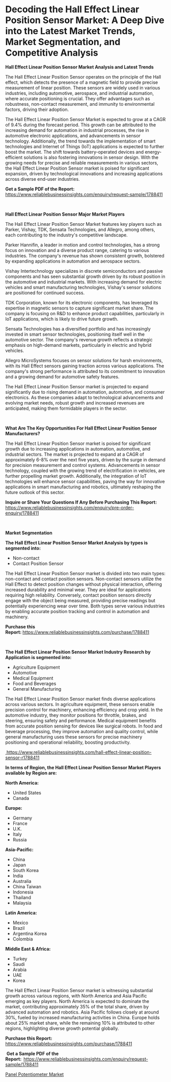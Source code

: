 <p><h1>Decoding the Hall Effect Linear Position Sensor Market: A Deep Dive into the Latest Market Trends, Market Segmentation, and Competitive Analysis</h1></p><p><strong>Hall Effect Linear Position Sensor Market Analysis and Latest Trends</strong></p>
<p><p>The Hall Effect Linear Position Sensor operates on the principle of the Hall effect, which detects the presence of a magnetic field to provide precise measurement of linear position. These sensors are widely used in various industries, including automotive, aerospace, and industrial automation, where accurate positioning is crucial. They offer advantages such as robustness, non-contact measurement, and immunity to environmental factors, driving their adoption.</p><p>The Hall Effect Linear Position Sensor Market is expected to grow at a CAGR of 9.4% during the forecast period. This growth can be attributed to the increasing demand for automation in industrial processes, the rise in automotive electronic applications, and advancements in sensor technology. Additionally, the trend towards the implementation of smart technologies and Internet of Things (IoT) applications is expected to further boost the market. The shift towards battery-operated devices and energy-efficient solutions is also fostering innovations in sensor design. With the growing needs for precise and reliable measurements in various sectors, the Hall Effect Linear Position Sensor market is poised for significant expansion, driven by technological innovations and increasing applications across diverse end-user industries.</p></p>
<p><strong>Get a Sample PDF of the Report:&nbsp;</strong> <a href="https://www.reliablebusinessinsights.com/enquiry/request-sample/1788411?utm_campaign=2820&utm_medium=2&utm_source=Github&utm_content=ia&utm_term=06042025&utm_id=hall-effect-linear-position-sensor">https://www.reliablebusinessinsights.com/enquiry/request-sample/1788411</a></p>
<p>&nbsp;</p>
<p><strong>Hall Effect Linear Position Sensor Major Market Players</strong></p>
<p><p>The Hall Effect Linear Position Sensor Market features key players such as Parker, Vishay, TDK, Sensata Technologies, and Allegro, among others, each contributing to the industry's competitive landscape.</p><p>Parker Hannifin, a leader in motion and control technologies, has a strong focus on innovation and a diverse product range, catering to various industries. The company's revenue has shown consistent growth, bolstered by expanding applications in automation and aerospace sectors.</p><p>Vishay Intertechnology specializes in discrete semiconductors and passive components and has seen substantial growth driven by its robust position in the automotive and industrial markets. With increasing demand for electric vehicles and smart manufacturing technologies, Vishay's sensor solutions are positioned for continued success.</p><p>TDK Corporation, known for its electronic components, has leveraged its expertise in magnetic sensors to capture significant market share. The company is focusing on R&D to enhance product capabilities, particularly in IoT applications, which is likely to drive future growth.</p><p>Sensata Technologies has a diversified portfolio and has increasingly invested in smart sensor technologies, positioning itself well in the automotive sector. The company's revenue growth reflects a strategic emphasis on high-demand markets, particularly in electric and hybrid vehicles.</p><p>Allegro MicroSystems focuses on sensor solutions for harsh environments, with its Hall Effect sensors gaining traction across various applications. The company's strong performance is attributed to its commitment to innovation and a growing demand for automotive safety features.</p><p>The Hall Effect Linear Position Sensor market is projected to expand significantly due to rising demand in automation, automotive, and consumer electronics. As these companies adapt to technological advancements and evolving market needs, robust growth and increased revenues are anticipated, making them formidable players in the sector.</p></p>
<p>&nbsp;</p>
<p><strong>What Are The Key Opportunities For Hall Effect Linear Position Sensor Manufacturers?</strong></p>
<p><p>The Hall Effect Linear Position Sensor market is poised for significant growth due to increasing applications in automation, automotive, and industrial sectors. The market is projected to expand at a CAGR of approximately 6-8% over the next five years, driven by the surge in demand for precision measurement and control systems. Advancements in sensor technology, coupled with the growing trend of electrification in vehicles, are further propelling market growth. Additionally, the integration of IoT technologies will enhance sensor capabilities, paving the way for innovative applications in smart manufacturing and robotics, ultimately reshaping the future outlook of this sector.</p></p>
<p><strong>Inquire or Share Your Questions If Any Before Purchasing This Report:</strong> <a href="https://www.reliablebusinessinsights.com/enquiry/pre-order-enquiry/1788411?utm_campaign=2820&utm_medium=2&utm_source=Github&utm_content=ia&utm_term=06042025&utm_id=hall-effect-linear-position-sensor">https://www.reliablebusinessinsights.com/enquiry/pre-order-enquiry/1788411</a></p>
<p>&nbsp;</p>
<p><strong>Market Segmentation</strong></p>
<p><strong>The Hall Effect Linear Position Sensor Market Analysis by types is segmented into:</strong></p>
<p><ul><li>Non-contact</li><li>Contact Position Sensor</li></ul></p>
<p><p>The Hall Effect Linear Position Sensor market is divided into two main types: non-contact and contact position sensors. Non-contact sensors utilize the Hall Effect to detect position changes without physical interaction, offering increased durability and minimal wear. They are ideal for applications requiring high reliability. Conversely, contact position sensors directly engage with the object being measured, providing precise readings but potentially experiencing wear over time. Both types serve various industries by enabling accurate position tracking and control in automation and machinery.</p></p>
<p><strong>Purchase this Report:&nbsp;</strong><a href="https://www.reliablebusinessinsights.com/purchase/1788411?utm_campaign=2820&utm_medium=2&utm_source=Github&utm_content=ia&utm_term=06042025&utm_id=hall-effect-linear-position-sensor">https://www.reliablebusinessinsights.com/purchase/1788411</a></p>
<p>&nbsp;</p>
<p><strong>The Hall Effect Linear Position Sensor Market Industry Research by Application is segmented into:</strong></p>
<p><ul><li>Agriculture Equipment</li><li>Automotive</li><li>Medical Equipment</li><li>Food and Beverages</li><li>General Manufacturing</li></ul></p>
<p><p>The Hall Effect Linear Position Sensor market finds diverse applications across various sectors. In agriculture equipment, these sensors enable precision control for machinery, enhancing efficiency and crop yield. In the automotive industry, they monitor positions for throttle, brakes, and steering, ensuring safety and performance. Medical equipment benefits from accurate position sensing for devices like surgical robots. In food and beverage processing, they improve automation and quality control, while general manufacturing uses these sensors for precise machinery positioning and operational reliability, boosting productivity.</p></p>
<p><a href="https://www.reliablebusinessinsights.com/hall-effect-linear-position-sensor-r1788411?utm_campaign=2820&utm_medium=2&utm_source=Github&utm_content=ia&utm_term=06042025&utm_id=hall-effect-linear-position-sensor">&nbsp;https://www.reliablebusinessinsights.com/hall-effect-linear-position-sensor-r1788411</a></p>
<p><strong>In terms of Region, the Hall Effect Linear Position Sensor Market Players available by Region are:</strong></p>
<p>
    <p> <strong> North America: </strong>
        <ul>
            <li>United States</li>
            <li>Canada</li>
        </ul>
        </p> 
    <p> <strong> Europe: </strong>
        <ul>
            <li>Germany</li>
            <li>France</li>
            <li>U.K.</li>
            <li>Italy</li>
            <li>Russia</li>
        </ul>
        </p> 
    <p> <strong> Asia-Pacific: </strong>
        <ul>
            <li>China</li>
            <li>Japan</li>
            <li>South Korea</li>
            <li>India</li>
            <li>Australia</li>
            <li>China Taiwan</li>
            <li>Indonesia</li>
            <li>Thailand</li>
            <li>Malaysia</li>
        </ul>
        </p> 
    <p> <strong> Latin America: </strong>
        <ul>
            <li>Mexico</li>
            <li>Brazil</li>
            <li>Argentina Korea</li>
            <li>Colombia</li>
        </ul>
        </p> 
    <p> <strong> Middle East & Africa: </strong>
        <ul>
            <li>Turkey</li>
            <li>Saudi</li>
            <li>Arabia</li>
            <li>UAE</li>
            <li>Korea</li>
        </ul>
    </p>
    </p>
<p><p>The Hall Effect Linear Position Sensor market is witnessing substantial growth across various regions, with North America and Asia Pacific emerging as key players. North America is expected to dominate the market, contributing approximately 35% of the total share, driven by advanced automation and robotics. Asia Pacific follows closely at around 30%, fueled by increased manufacturing activities in China. Europe holds about 25% market share, while the remaining 10% is attributed to other regions, highlighting diverse growth potential globally.</p></p>
<p><strong>Purchase this Report: </strong><a href="https://www.reliablebusinessinsights.com/purchase/1788411?utm_campaign=2820&utm_medium=2&utm_source=Github&utm_content=ia&utm_term=06042025&utm_id=hall-effect-linear-position-sensor">https://www.reliablebusinessinsights.com/purchase/1788411</a></p>
<p>&nbsp;<strong>Get a Sample PDF of the Report:&nbsp;&nbsp;</strong><a href="https://www.reliablebusinessinsights.com/enquiry/request-sample/1788411?utm_campaign=2820&utm_medium=2&utm_source=Github&utm_content=ia&utm_term=06042025&utm_id=hall-effect-linear-position-sensor">https://www.reliablebusinessinsights.com/enquiry/request-sample/1788411</a></p>
<p><strong></strong></p>
<p><p><a href="https://github.com/abedlagagica4/Market-Research-Report-List-1/blob/main/panel-potentiometer-market.md?utm_campaign=2820&utm_medium=2&utm_source=Github&utm_content=ia&utm_term=06042025&utm_id=hall-effect-linear-position-sensor">Panel Potentiometer Market</a></p></p>